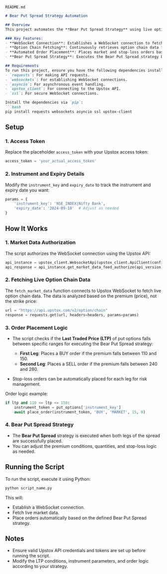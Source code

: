 `README.md`

```markdown
# Bear Put Spread Strategy Automation

## Overview
This project automates the **Bear Put Spread Strategy** using live option chain data fetched from the **Upstox API**. The strategy is designed to be **strike independent** and **premium dependent**, making decisions based on the option premiums rather than specific strikes.

### Key Features:
- **WebSocket Connection**: Establishes a WebSocket connection to fetch live option chain data.
- **Option Chain Fetching**: Continuously retrieves option chain data for a specified instrument (e.g., Nifty Bank) and expiry date.
- **Automated Order Placement**: Places market and stop-loss orders based on premium ranges.
- **Bear Put Spread Strategy**: Executes the Bear Put Spread strategy by placing buy and sell orders in two legs.

## Requirements
To run this project, ensure you have the following dependencies installed:
- `requests`: For making API requests.
- `websockets`: For establishing WebSocket connections.
- `asyncio`: For asynchronous event handling.
- `upstox_client`: For connecting to the Upstox API.
- `ssl`: For secure WebSocket connections.

Install the dependencies via `pip`:
```bash
pip install requests websockets asyncio ssl upstox-client
```

## Setup

### 1. Access Token
Replace the placeholder `access_token` with your Upstox access token:
```python
access_token = 'your_actual_access_token'
```

### 2. Instrument and Expiry Details
Modify the `instrument_key` and `expiry_date` to track the instrument and expiry date you want:
```python
params = {
    'instrument_key': 'NSE_INDEX|Nifty Bank',
    'expiry_date': '2024-09-18'  # Adjust as needed
}
```

## How It Works

### 1. Market Data Authorization
The script authorizes the WebSocket connection using the Upstox API:
```python
api_instance = upstox_client.WebsocketApi(upstox_client.ApiClient(configuration))
api_response = api_instance.get_market_data_feed_authorize(api_version)
```

### 2. Fetching Live Option Chain Data
The `fetch_market_data` function connects to Upstox WebSocket to fetch live option chain data. The data is analyzed based on the premium (price), not the strike price:
```python
url = "https://api.upstox.com/v2/option/chain"
response = requests.get(url, headers=headers, params=params)
```

### 3. Order Placement Logic
- The script checks if the **Last Traded Price (LTP)** of put options falls between specific ranges for executing the Bear Put Spread strategy:
  - **First Leg**: Places a BUY order if the premium falls between 110 and 150.
  - **Second Leg**: Places a SELL order if the premium falls between 240 and 280.
  
- Stop-loss orders can be automatically placed for each leg for risk management.

Order logic example:
```python
if ltp and 110 <= ltp <= 150:
    instrument_token = put_options['instrument_key']
    await place_order(instrument_token, 'BUY', 'MARKET', 15, 0)
```

### 4. Bear Put Spread Strategy
- The **Bear Put Spread** strategy is executed when both legs of the spread are successfully placed.
- You can adjust the premium conditions, quantities, and stop-loss logic as needed.

## Running the Script
To run the script, execute it using Python:
```bash
python script_name.py
```
This will:
- Establish a WebSocket connection.
- Fetch live market data.
- Place orders automatically based on the defined Bear Put Spread strategy.

## Notes
- Ensure valid Upstox API credentials and tokens are set up before running the script.
- Modify the LTP conditions, instrument parameters, and order logic according to your strategy.
```

